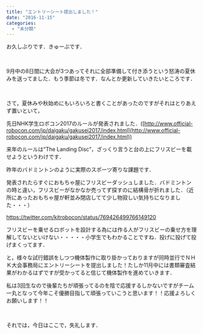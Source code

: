 ```yaml
---
title: "エントリーシート提出しました！"
date: "2016-11-15"
categories: 
  - "未分類"
---
```


お久しぶりです．きゅーぶです．

 

9月中の8日間に大会が3つあってそれに全部準備して付き添うという怒涛の夏休みを送ってました．もう季節は冬です．なんとか更新していきたいところです．

 

さて，夏休みや秋始めにもいろいろと書くことがあったのですがそれはとりあえず置いといて，

先日NHK学生ロボコン2017のルールが発表されました．([http://www.official-robocon.com/jp/daigaku/gakusei2017/index.html](http://www.official-robocon.com/jp/daigaku/gakusei2017/index.html))

来年のルールは”The Landing Disc”，ざっくり言うと台の上にフリスビーを載せようというわけです．

昨年のバドミントンのように実際のスポーツ寄りな課題です．

発表されたらすぐにおもちゃ屋にフリスビーダッシュしました．バドミントンの時と違い，フリスビーがなかなか売ってず探すのに結構骨が折れました．（近所にあったおもちゃ屋が軒並み閉店してて少し物寂しい気持ちになりました・・・）

https://twitter.com/kitrobocon/status/769426499766149120

フリスビーを乗せるロボットを設計する為には作る人がフリスビーの乗せ方を理解してないといけない・・・・・小学生でもわかることですね．投げに投げて投げまくってます．

と，様々な試行錯誤をしつつ機体製作に取り掛かっておりますが同時並行でＮＨＫ大会事務局にエントリーシートを提出しました！たしか11月中には書類審査結果がわかるはずですが受かってると信じて機体製作を進めていきます．

私は3回生なので後輩たちが頑張ってるのを陰で応援するしかないですがチーム一丸となって今年こそ優勝目指して頑張っていこうと思います！！応援よろしくお願いします！！

 

それでは，今日はここで，失礼します．
